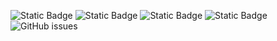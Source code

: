 ![Static Badge](https://img.shields.io/badge/blacklists-60-000000) ![Static Badge](https://img.shields.io/badge/blacklisted-2982371-cc0000) ![Static Badge](https://img.shields.io/badge/whitelisted-2244-00CC00) ![Static Badge](https://img.shields.io/badge/streaming_blacklist-28107-000000) ![GitHub issues](https://img.shields.io/github/issues/fabriziosalmi/blacklists)
